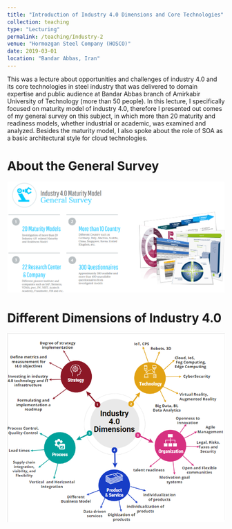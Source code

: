 ```yaml
---
title: "Introduction of Industry 4.0 Dimensions and Core Technologies"
collection: teaching
type: "Lecturing"
permalink: /teaching/Industry-2
venue: "Hormozgan Steel Company (HOSCO)"
date: 2019-03-01
location: "Bandar Abbas, Iran"
---
```


This was a lecture about opportunities and challenges of industry 4.0 and its core technologies in steel industry that was delivered to domain expertise and public audience at Bandar Abbas branch of Amirkabir University of Technology (more than 50 people). In this lecture, I specifically focused on maturity model of industry 4.0, therefore I presented out comes of my general survey on this subject, in which more than 20 maturity and readiness models, whether industrial or academic, was examined and analyzed. Besides the maturity model, I also spoke about the role of SOA as a basic architectural style for cloud technologies.  

About the General Survey
======
<img src='/images/Industry4Survey.png'>

Different Dimensions of Industry 4.0 
======
<img src='/images/Industry4Dimensions.png'>
